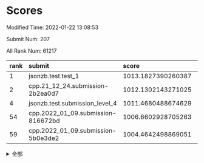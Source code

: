 # Scores

Modified Time: 2022-01-22 13:08:53

Submit Num: 207

All Rank Num: 61217

| rank |               submit               |       score        |       sigma        | pk_num |
| :--- | :--------------------------------- | :----------------- | :----------------- | :----- |
| 1    | jsonzb.test.test_1                 | 1013.1827390260387 | 0.8303498189571379 | 1187   |
| 2    | cpp.21_12_24.submission-2b2ea0d7   | 1012.1302143271025 | 0.8029636738583308 | 1183   |
| 4    | jsonzb.test.submission_level_4     | 1011.4680488674629 | 0.7759826718317276 | 1173   |
| 54   | cpp.2022_01_09.submission-816672bd | 1006.6602928705263 | 0.7305873700043435 | 1177   |
| 59   | cpp.2022_01_09.submission-5b0e3de2 | 1004.4642498869051 | 0.717495695634166  | 1186   |


<details>
<summary>全部</summary>

| rank |                 submit                 |       score        |       sigma        | pk_num |
| :--- | :------------------------------------- | :----------------- | :----------------- | :----- |
| 1    | jsonzb.test.test_1                     | 1013.1827390260387 | 0.8303498189571379 | 1187   |
| 2    | cpp.21_12_24.submission-2b2ea0d7       | 1012.1302143271025 | 0.8029636738583308 | 1183   |
| 3    | gobigger.level_3.submission_level_3_42 | 1011.967144740648  | 0.7745875921056651 | 1183   |
| 4    | jsonzb.test.submission_level_4         | 1011.4680488674629 | 0.7759826718317276 | 1173   |
| 5    | gobigger.level_3.submission_level_3_45 | 1011.2376149259035 | 0.7724558666787773 | 1182   |
| 6    | gobigger.level_3.submission_level_3_29 | 1011.2085897308228 | 0.7649190851454517 | 1180   |
| 7    | gobigger.level_3.submission_level_3_15 | 1011.0279947980804 | 0.7662644494528212 | 1187   |
| 8    | gobigger.level_3.submission_level_3_37 | 1010.982576778465  | 0.7714747325818075 | 1185   |
| 9    | gobigger.level_3.submission_level_3_40 | 1010.9715967100639 | 0.770603530323556  | 1188   |
| 10   | gobigger.level_3.submission_level_3_1  | 1010.9711327623547 | 0.764080798776077  | 1188   |
| 11   | gobigger.level_3.submission_level_3_24 | 1010.8284025247805 | 0.7546771588564293 | 1185   |
| 12   | gobigger.level_3.submission_level_3_41 | 1010.7373787543916 | 0.7812160268855096 | 1184   |
| 13   | gobigger.level_3.submission_level_3_10 | 1010.5600658691556 | 0.7691476033187067 | 1184   |
| 14   | gobigger.level_3.submission_level_3_6  | 1010.4447404197986 | 0.7837230963336493 | 1184   |
| 15   | gobigger.level_3.submission_level_3_8  | 1010.4178337847497 | 0.7844891277638023 | 1185   |
| 16   | gobigger.level_3.submission_level_3_4  | 1010.3930211403929 | 0.7658343603893238 | 1185   |
| 17   | gobigger.level_3.submission_level_3_49 | 1010.3028742115969 | 0.7602266430007637 | 1186   |
| 18   | gobigger.level_3.submission_level_3_5  | 1010.1918726034964 | 0.7533775843388885 | 1187   |
| 19   | gobigger.level_3.submission_level_3_25 | 1010.1526199458734 | 0.7725028791006106 | 1188   |
| 20   | gobigger.level_3.submission_level_3_30 | 1010.1354700302063 | 0.7713944438546356 | 1186   |
| 21   | gobigger.level_3.submission_level_3_23 | 1010.1313548045407 | 0.768790217925939  | 1178   |
| 22   | gobigger.level_3.submission_level_3_35 | 1010.1152809606813 | 0.7425244450270594 | 1181   |
| 23   | gobigger.level_3.submission_level_3_34 | 1010.0487901085783 | 0.7450520462644346 | 1182   |
| 24   | gobigger.level_3.submission_level_3_13 | 1010.0486593523283 | 0.7653942347358189 | 1182   |
| 25   | gobigger.level_3.submission_level_3_18 | 1009.9650954332943 | 0.7716023532135785 | 1184   |
| 26   | gobigger.level_3.submission_level_3_21 | 1009.9363301687487 | 0.7437126866415058 | 1179   |
| 27   | gobigger.level_3.submission_level_3_46 | 1009.9230642749516 | 0.7798054607546479 | 1182   |
| 28   | gobigger.level_3.submission_level_3_9  | 1009.7917239338174 | 0.7823239751379024 | 1180   |
| 29   | gobigger.level_3.submission_level_3_32 | 1009.7621978234056 | 0.7550789400244713 | 1179   |
| 30   | gobigger.level_3.submission_level_3_20 | 1009.6004319986444 | 0.7401123823998095 | 1182   |
| 31   | gobigger.level_3.submission_level_3_26 | 1009.5935899831526 | 0.7944854259170634 | 1188   |
| 32   | gobigger.level_3.submission_level_3_38 | 1009.5531059212285 | 0.7761389009595867 | 1178   |
| 33   | gobigger.level_3.submission_level_3_11 | 1009.5428392653054 | 0.7531708113188286 | 1180   |
| 34   | gobigger.level_3.submission_level_3_2  | 1009.4969293582409 | 0.7534392702271437 | 1185   |
| 35   | gobigger.level_3.submission_level_3_44 | 1009.458834262199  | 0.7469197218776039 | 1181   |
| 36   | gobigger.level_3.submission_level_3_48 | 1009.454744440787  | 0.7512151432751328 | 1180   |
| 37   | gobigger.level_3.submission_level_3_33 | 1009.4245957137847 | 0.7556802989659467 | 1183   |
| 38   | gobigger.level_3.submission_level_3_27 | 1009.412133739217  | 0.756427395767871  | 1185   |
| 39   | gobigger.level_3.submission_level_3_39 | 1009.2077016192734 | 0.7403615313904899 | 1187   |
| 40   | gobigger.level_3.submission_level_3_22 | 1009.1978726131625 | 0.7403773745928143 | 1186   |
| 41   | gobigger.level_3.submission_level_3_12 | 1009.1438115623897 | 0.750109094694126  | 1179   |
| 42   | gobigger.level_3.submission_level_3_14 | 1008.8879726099169 | 0.75137808289239   | 1183   |
| 43   | gobigger.level_3.submission_level_3_0  | 1008.8736307811376 | 0.7571956149654882 | 1178   |
| 44   | gobigger.level_3.submission_level_3_47 | 1008.8427247574128 | 0.7569419414457896 | 1183   |
| 45   | gobigger.level_3.submission_level_3_43 | 1008.8409532639577 | 0.7398302044014159 | 1183   |
| 46   | gobigger.level_3.submission_level_3_19 | 1008.7862937935872 | 0.7377644372545872 | 1182   |
| 47   | gobigger.level_3.submission_level_3_36 | 1008.7473039109703 | 0.7379327999647399 | 1187   |
| 48   | gobigger.level_3.submission_level_3_17 | 1008.7211403412629 | 0.732416397682403  | 1176   |
| 49   | gobigger.level_3.submission_level_3_3  | 1008.7005961948303 | 0.7500000754164758 | 1185   |
| 50   | gobigger.level_3.submission_level_3_16 | 1008.6317248371258 | 0.7378826176052155 | 1182   |
| 51   | gobigger.level_3.submission_level_3_28 | 1008.449262660514  | 0.7295587449493904 | 1185   |
| 52   | gobigger.level_3.submission_level_3_31 | 1008.4482817327748 | 0.746453333911132  | 1180   |
| 53   | gobigger.level_3.submission_level_3_7  | 1008.0481753438193 | 0.7429013494222653 | 1178   |
| 54   | cpp.2022_01_09.submission-816672bd     | 1006.6602928705263 | 0.7305873700043435 | 1177   |
| 55   | gobigger.level_1.submission_level_1_39 | 1005.2277711850973 | 0.7096028544198878 | 1183   |
| 56   | gobigger.level_1.submission_level_1_20 | 1004.8648865068097 | 0.7135728897934338 | 1182   |
| 57   | gobigger.level_1.submission_level_1_36 | 1004.5229316663621 | 0.7213422135810295 | 1188   |
| 58   | gobigger.level_1.submission_level_1_12 | 1004.4742020044744 | 0.7158673361150568 | 1179   |
| 59   | cpp.2022_01_09.submission-5b0e3de2     | 1004.4642498869051 | 0.717495695634166  | 1186   |
| 60   | gobigger.level_1.submission_level_1_13 | 1004.2701205260354 | 0.7119909569656614 | 1182   |
| 61   | gobigger.level_1.submission_level_1_19 | 1004.2082335519173 | 0.7256450639753813 | 1185   |
| 62   | gobigger.level_1.submission_level_1_27 | 1004.157188491233  | 0.7155423840441353 | 1188   |
| 63   | gobigger.level_1.submission_level_1_41 | 1004.1129222293232 | 0.7213380652461173 | 1186   |
| 64   | gobigger.level_1.submission_level_1_23 | 1004.0874271547419 | 0.7132493767607163 | 1186   |
| 65   | gobigger.level_1.submission_level_1_4  | 1003.9758615549292 | 0.7123708978871263 | 1184   |
| 66   | gobigger.level_1.submission_level_1_15 | 1003.90616527417   | 0.7298023263653278 | 1180   |
| 67   | gobigger.level_1.submission_level_1_46 | 1003.8692158333182 | 0.7109471949736275 | 1185   |
| 68   | gobigger.level_1.submission_level_1_26 | 1003.7626725135639 | 0.7147353189405684 | 1184   |
| 69   | gobigger.level_1.submission_level_1_37 | 1003.7518131265081 | 0.7099429478256724 | 1189   |
| 70   | gobigger.level_1.submission_level_1_17 | 1003.6942062041087 | 0.7077522075571171 | 1183   |
| 71   | gobigger.level_1.submission_level_1_24 | 1003.6869931927521 | 0.7094932775969031 | 1183   |
| 72   | gobigger.level_1.submission_level_1_45 | 1003.5378606717793 | 0.7056091259206785 | 1181   |
| 73   | gobigger.level_1.submission_level_1_11 | 1003.534645781633  | 0.7239813056704342 | 1182   |
| 74   | gobigger.level_1.submission_level_1_14 | 1003.4553789953044 | 0.7185686187727871 | 1182   |
| 75   | gobigger.level_1.submission_level_1_5  | 1003.4488153543094 | 0.7202176114819545 | 1178   |
| 76   | gobigger.level_1.submission_level_1_38 | 1003.443502161171  | 0.7195532744986382 | 1182   |
| 77   | gobigger.level_1.submission_level_1_25 | 1003.4001272896301 | 0.7179450407653807 | 1189   |
| 78   | gobigger.level_1.submission_level_1_28 | 1003.3684221517861 | 0.7084222401342776 | 1186   |
| 79   | gobigger.level_1.submission_level_1_2  | 1003.3242819354191 | 0.7263625042991906 | 1183   |
| 80   | gobigger.level_1.submission_level_1_3  | 1003.2558683586747 | 0.7263431879093576 | 1184   |
| 81   | gobigger.level_1.submission_level_1_35 | 1003.1812586342259 | 0.721851917788004  | 1181   |
| 82   | gobigger.level_1.submission_level_1_32 | 1003.1777668341217 | 0.7067823305928248 | 1183   |
| 83   | gobigger.level_1.submission_level_1_18 | 1003.17016000123   | 0.7003511972370441 | 1181   |
| 84   | gobigger.level_1.submission_level_1_34 | 1003.1588236605255 | 0.7195290449546451 | 1189   |
| 85   | gobigger.level_1.submission_level_1_47 | 1003.1400838291103 | 0.7194020901709085 | 1179   |
| 86   | gobigger.level_1.submission_level_1_33 | 1003.1008602527409 | 0.7170089305070455 | 1187   |
| 87   | gobigger.level_1.submission_level_1_8  | 1003.0655790460156 | 0.7171353544167781 | 1186   |
| 88   | gobigger.level_1.submission_level_1_1  | 1003.0641134760328 | 0.7014266523708408 | 1180   |
| 89   | gobigger.level_1.submission_level_1_43 | 1003.04238043765   | 0.7055398519305011 | 1186   |
| 90   | gobigger.level_1.submission_level_1_49 | 1003.0212610232767 | 0.7053229240414364 | 1183   |
| 91   | gobigger.level_1.submission_level_1_40 | 1002.9589448559434 | 0.718718703710426  | 1181   |
| 92   | gobigger.level_1.submission_level_1_30 | 1002.9252629803075 | 0.7199251000389189 | 1184   |
| 93   | gobigger.level_1.submission_level_1_42 | 1002.9121252450468 | 0.7185347006853798 | 1184   |
| 94   | gobigger.level_1.submission_level_1_6  | 1002.8703365321157 | 0.7088139812975066 | 1186   |
| 95   | gobigger.level_1.submission_level_1_7  | 1002.7836442381429 | 0.7146150872336093 | 1185   |
| 96   | gobigger.level_1.submission_level_1_48 | 1002.6687127145553 | 0.7169474426200991 | 1186   |
| 97   | gobigger.level_1.submission_level_1_31 | 1002.5732497063166 | 0.7232066452359929 | 1186   |
| 98   | gobigger.level_1.submission_level_1_29 | 1002.5613296628619 | 0.7113650900889931 | 1183   |
| 99   | gobigger.level_1.submission_level_1_16 | 1002.4797676793347 | 0.7148482998328669 | 1186   |
| 100  | gobigger.level_1.submission_level_1_44 | 1002.1640518811224 | 0.704483976591709  | 1183   |
| 101  | gobigger.level_1.submission_level_1_22 | 1002.1392994244702 | 0.7098467246887351 | 1182   |
| 102  | gobigger.level_1.submission_level_1_0  | 1001.9110663603401 | 0.7155624727852472 | 1181   |
| 103  | gobigger.level_1.submission_level_1_21 | 1001.8119155206829 | 0.7002309871839164 | 1183   |
| 104  | gobigger.level_1.submission_level_1_9  | 1001.8094944451221 | 0.7138575055876824 | 1179   |
| 105  | gobigger.level_1.submission_level_1_10 | 1001.6665633298463 | 0.7159565152799786 | 1183   |
| 106  | gobigger.random.submission_random_13   | 997.1297645666812  | 0.7103101556077603 | 1182   |
| 107  | gobigger.random.submission_random_36   | 996.6531322604159  | 0.7147790077948597 | 1190   |
| 108  | gobigger.random.submission_random_16   | 996.6265632752284  | 0.7191473775347754 | 1185   |
| 109  | gobigger.random.submission_random_15   | 996.5940531804254  | 0.6959561370651044 | 1183   |
| 110  | gobigger.random.submission_random_2    | 996.587239438405   | 0.7040630275466666 | 1185   |
| 111  | gobigger.random.submission_random_8    | 996.5640049316614  | 0.7127030090891537 | 1184   |
| 112  | gobigger.random.submission_random_4    | 996.4979152447944  | 0.7224592933880851 | 1191   |
| 113  | gobigger.random.submission_random_40   | 996.4827237120419  | 0.7273740711699749 | 1184   |
| 114  | gobigger.random.submission_random_5    | 996.4677593398764  | 0.7151967440312635 | 1184   |
| 115  | gobigger.random.submission_random_44   | 996.4518173475939  | 0.7064183741194181 | 1180   |
| 116  | gobigger.random.submission_random_20   | 996.4391108756461  | 0.7177325213765166 | 1184   |
| 117  | gobigger.random.submission_random_31   | 996.4237377004408  | 0.6986974309492229 | 1182   |
| 118  | gobigger.random.submission_random_24   | 996.3395284047774  | 0.723340329952228  | 1186   |
| 119  | gobigger.random.submission_random_39   | 996.3394606896209  | 0.7085971906897475 | 1183   |
| 120  | gobigger.random.submission_random_27   | 996.3077786620213  | 0.7144111669614218 | 1188   |
| 121  | gobigger.random.submission_random_21   | 996.2903675250417  | 0.7279277860894013 | 1186   |
| 122  | gobigger.random.submission_random_33   | 996.0669557322492  | 0.7397320358496411 | 1180   |
| 123  | gobigger.random.submission_random_37   | 996.0615097948175  | 0.7229560291194135 | 1178   |
| 124  | gobigger.random.submission_random_30   | 995.9524671954563  | 0.7031737597462306 | 1179   |
| 125  | gobigger.random.submission_random_25   | 995.9456234480367  | 0.709243909521664  | 1182   |
| 126  | gobigger.random.submission_random_48   | 995.8784673649776  | 0.7014730644096167 | 1183   |
| 127  | gobigger.random.submission_random_46   | 995.8294343260459  | 0.7027985300420084 | 1179   |
| 128  | gobigger.random.submission_random_32   | 995.8272564405506  | 0.717847139782079  | 1181   |
| 129  | gobigger.random.submission_random_14   | 995.8222764259787  | 0.7210201341725723 | 1188   |
| 130  | gobigger.random.submission_random_19   | 995.8007561668194  | 0.7164062546584536 | 1185   |
| 131  | gobigger.random.submission_random_43   | 995.7713081932319  | 0.7048781201759148 | 1184   |
| 132  | gobigger.random.submission_random_41   | 995.7224238467735  | 0.7047152196811771 | 1184   |
| 133  | gobigger.random.submission_random_18   | 995.7075956295336  | 0.6986962207791957 | 1178   |
| 134  | gobigger.random.submission_random_42   | 995.6888340697697  | 0.7072656082273377 | 1182   |
| 135  | gobigger.random.submission_random_47   | 995.6230405618916  | 0.7061285643828973 | 1185   |
| 136  | gobigger.random.submission_random_12   | 995.5719505588355  | 0.7201984293300847 | 1176   |
| 137  | gobigger.random.submission_random_22   | 995.5655937569096  | 0.7280723788848203 | 1185   |
| 138  | gobigger.random.submission_random_38   | 995.5633845448556  | 0.7028894196684043 | 1183   |
| 139  | gobigger.random.submission_random_29   | 995.5568488765327  | 0.7220181386880673 | 1179   |
| 140  | gobigger.random.submission_random_9    | 995.4528947062688  | 0.7297830523669022 | 1181   |
| 141  | gobigger.random.submission_random_3    | 995.4138384206259  | 0.7347742454659685 | 1185   |
| 142  | gobigger.random.submission_random_28   | 995.3988628145862  | 0.7073455352759059 | 1187   |
| 143  | gobigger.random.submission_random_6    | 995.3561926507618  | 0.7066715611935271 | 1186   |
| 144  | gobigger.random.submission_random_26   | 995.3241319700703  | 0.7060266754973122 | 1181   |
| 145  | gobigger.random.submission_random_1    | 995.2196956656805  | 0.7217934399467815 | 1180   |
| 146  | gobigger.random.submission_random_17   | 995.2147873317277  | 0.713974379476367  | 1178   |
| 147  | gobigger.random.submission_random_7    | 995.1868021175708  | 0.7131766859650702 | 1183   |
| 148  | gobigger.random.submission_random_34   | 994.9286144864398  | 0.7108362789844241 | 1187   |
| 149  | gobigger.random.submission_random_45   | 994.9279234308962  | 0.7219170577025862 | 1184   |
| 150  | gobigger.random.submission_random_10   | 994.9119907528294  | 0.7080143669498801 | 1178   |
| 151  | gobigger.random.submission_random_11   | 994.8459494751019  | 0.7155857392823535 | 1185   |
| 152  | gobigger.random.submission_random_35   | 994.8109641366028  | 0.7059106323155585 | 1181   |
| 153  | gobigger.random.submission_random_23   | 994.7323104494905  | 0.712761920486416  | 1185   |
| 154  | gobigger.random.submission_random_49   | 994.699535395724   | 0.7205226476629876 | 1177   |
| 155  | gobigger.random.submission_random_0    | 994.5892909093965  | 0.7154430954980592 | 1184   |
| 156  | gobigger.level_2.submission_level_2_6  | 994.5668852832105  | 0.7319576710830844 | 1182   |
| 157  | gobigger.level_2.submission_level_2_45 | 993.525331487953   | 0.7367504665402431 | 1186   |
| 158  | gobigger.level_2.submission_level_2_30 | 993.4420711676057  | 0.7310659104924014 | 1181   |
| 159  | gobigger.level_2.submission_level_2_32 | 993.4321971678058  | 0.7315799763369968 | 1174   |
| 160  | gobigger.level_2.submission_level_2_5  | 993.2404467000691  | 0.7285286480873076 | 1187   |
| 161  | gobigger.level_2.submission_level_2_14 | 993.1968814072272  | 0.739706672972333  | 1188   |
| 162  | gobigger.level_2.submission_level_2_24 | 993.1296988338933  | 0.7323964503357538 | 1187   |
| 163  | gobigger.level_2.submission_level_2_12 | 992.9410999727777  | 0.7468118831820352 | 1182   |
| 164  | gobigger.level_2.submission_level_2_38 | 992.9152142810311  | 0.7429075340706996 | 1182   |
| 165  | gobigger.level_2.submission_level_2_3  | 992.7780877493725  | 0.7534182334713216 | 1184   |
| 166  | gobigger.level_2.submission_level_2_4  | 992.7333657976432  | 0.7277032733083673 | 1178   |
| 167  | gobigger.level_2.submission_level_2_49 | 992.7330472255302  | 0.735623544976435  | 1185   |
| 168  | gobigger.level_2.submission_level_2_42 | 992.7174898556407  | 0.744442448534521  | 1180   |
| 169  | gobigger.level_2.submission_level_2_20 | 992.6764105665047  | 0.7419333076244777 | 1187   |
| 170  | gobigger.level_2.submission_level_2_26 | 992.6623992540079  | 0.7411689371579099 | 1184   |
| 171  | gobigger.level_2.submission_level_2_29 | 992.6583488073314  | 0.7380065882298331 | 1184   |
| 172  | gobigger.level_2.submission_level_2_2  | 992.6503498674426  | 0.7572008281848311 | 1182   |
| 173  | gobigger.level_2.submission_level_2_44 | 992.6435186581582  | 0.7443758561860897 | 1180   |
| 174  | gobigger.level_2.submission_level_2_21 | 992.5017356199594  | 0.7325335439213445 | 1180   |
| 175  | gobigger.level_2.submission_level_2_41 | 992.4800789284864  | 0.7444360146245522 | 1184   |
| 176  | gobigger.level_2.submission_level_2_46 | 992.464874602378   | 0.7552710863242243 | 1174   |
| 177  | gobigger.level_2.submission_level_2_23 | 992.4540557181451  | 0.7452594925369583 | 1182   |
| 178  | gobigger.level_2.submission_level_2_0  | 992.3457505191284  | 0.7523262653156364 | 1181   |
| 179  | gobigger.level_2.submission_level_2_48 | 992.196607019197   | 0.7362674234268908 | 1180   |
| 180  | gobigger.level_2.submission_level_2_7  | 992.1721214480482  | 0.7242432417182625 | 1183   |
| 181  | gobigger.level_2.submission_level_2_25 | 992.1717561871342  | 0.7399955785235397 | 1185   |
| 182  | gobigger.level_2.submission_level_2_31 | 992.1209249881108  | 0.737637946211579  | 1176   |
| 183  | gobigger.level_2.submission_level_2_11 | 992.0932883719181  | 0.7511991018735291 | 1180   |
| 184  | gobigger.level_2.submission_level_2_43 | 991.8950953848339  | 0.7347383892559788 | 1185   |
| 185  | gobigger.level_2.submission_level_2_9  | 991.8855679230273  | 0.7432958482765044 | 1184   |
| 186  | gobigger.level_2.submission_level_2_17 | 991.840829745804   | 0.7543456576580796 | 1184   |
| 187  | gobigger.level_2.submission_level_2_47 | 991.8277106777822  | 0.7558069540450806 | 1175   |
| 188  | gobigger.level_2.submission_level_2_15 | 991.8272323796181  | 0.7393381202252897 | 1180   |
| 189  | gobigger.level_2.submission_level_2_40 | 991.6704992431556  | 0.738393561297703  | 1182   |
| 190  | gobigger.level_2.submission_level_2_36 | 991.6695820879229  | 0.725563372295561  | 1181   |
| 191  | gobigger.level_2.submission_level_2_34 | 991.6679133760731  | 0.764730856367375  | 1185   |
| 192  | gobigger.level_2.submission_level_2_27 | 991.629594277355   | 0.7688951645225448 | 1185   |
| 193  | gobigger.level_2.submission_level_2_39 | 991.5979458746067  | 0.7582732458036019 | 1185   |
| 194  | gobigger.level_2.submission_level_2_19 | 991.4817014242707  | 0.741263858865536  | 1182   |
| 195  | gobigger.level_2.submission_level_2_35 | 991.4738332061644  | 0.7534989037352107 | 1186   |
| 196  | gobigger.level_2.submission_level_2_28 | 991.4503304121989  | 0.7345600088847125 | 1182   |
| 197  | gobigger.level_2.submission_level_2_33 | 991.4412151545654  | 0.7517355321742576 | 1182   |
| 198  | gobigger.level_2.submission_level_2_8  | 991.4201330420865  | 0.7380648135068814 | 1190   |
| 199  | gobigger.level_2.submission_level_2_22 | 991.3984943846231  | 0.7537028770706526 | 1184   |
| 200  | gobigger.level_2.submission_level_2_10 | 991.351377101469   | 0.7553743993929107 | 1184   |
| 201  | gobigger.level_2.submission_level_2_13 | 990.9710195376741  | 0.7740837482194074 | 1186   |
| 202  | gobigger.level_2.submission_level_2_37 | 990.8507350931046  | 0.7621366991751057 | 1179   |
| 203  | gobigger.level_2.submission_level_2_18 | 990.7220810708053  | 0.7668052807725462 | 1180   |
| 204  | gobigger.level_2.submission_level_2_1  | 990.2937074271648  | 0.7912759686478628 | 1178   |
| 205  | gobigger.level_2.submission_level_2_16 | 989.5336013010344  | 0.7751581646546023 | 1181   |
| 206  | gobigger.none.submission_none_0        | 977.4769820667395  | 1.2518773603162048 | 1182   |
| 207  | gobigger.none.submission_none_1        | 976.1856388930322  | 1.3858416497497978 | 1184   |

</details>